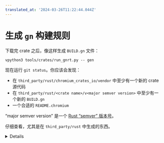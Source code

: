 ```yaml
---
translated_at: '2024-03-26T11:22:44.044Z'
---
```


# 生成 `gn` 构建规则

下载完 crate 之后，像这样生成 `BUILD.gn` 文件：

```shell
vpython3 tools/crates/run_gnrt.py -- gen
```

现在运行 `git status`。你应该会发现：

- 在 `third_party/rust/chromium_crates_io/vendor` 中至少有一个新的 crate 源代码
- 在 `third_party/rust/<crate name>/v<major semver version>` 中至少有一个新的 `BUILD.gn`
- 一个合适的 `README.chromium`

“major semver version” 是一个 [Rust “semver” 版本号][0]。

仔细查看，尤其是在 `third_party/rust` 中生成的东西。

<details>

简单谈一谈 semver——特别是在 Chromium 中，它是为了允许一个 crate 的多个不兼容版本，这在 Cargo 生态系统中是不鼓励但有时又是必要的。

</detail>

[0]: https://doc.rust-lang.org/cargo/reference/semver.html
